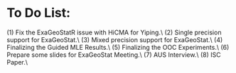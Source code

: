 # To Do List:
(1) Fix the ExaGeoStatR issue with HiCMA for Yiping.\\
(2) Single precision support for ExaGeoStat.\\
(3) Mixed precision support for ExaGeoStat.\\
(4) Finalizing the Guided MLE Results.\\
(5) Finalizing the OOC Experiments.\\
(6) Prepare some slides for ExaGeoStat Meeting.\\
(7) AUS Interview.\\
(8) ISC Paper.\\

